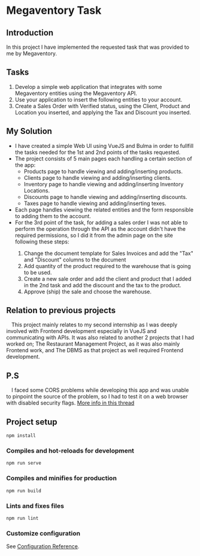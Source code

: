 # Megaventory Task

## Introduction
In this project I have implemented the requested task that was provided to me by Megaventory.

## Tasks
<ol>
<li>
Develop a simple web application that integrates with some Megaventory entities using the Megaventory API. </li>
<li>
Use your application to insert the following entities to your account.
</li>
<li>
Create a Sales Order with Verified status, using the Client, Product and Location you inserted, and applying the Tax and Discount you inserted.
</li>
</ol>

## My Solution
<ul>
<li>
I have created a simple Web UI using VueJS and Bulma in order to fullfill the tasks needed for the 1st and 2nd points of the tasks requested.
</li>
<li>
The project consists of 5 main pages each handling a certain section of the app:
<ul>
<li>Products page to handle viewing and adding/inserting products.</li>
<li>Clients page to handle viewing and adding/inserting clients.</li>
<li>Inventory page to handle viewing and adding/inserting Inventory Locations.</li>
<li>Discounts page to handle viewing and adding/inserting discounts.</li>
<li>Taxes page to handle viewing and adding/inserting texes.</li>
</ul>
</li>
<li> Each page handles viewing the related entities and the form responsible to adding them to the account.</li>
<li> For the 3rd point of the task, for adding a sales order I was not able to perform the operation through the API as the account didn't have the required permissions, so I did it from the admin page on the site following these steps: </li>
<ol>
<li>Change the document template for Sales Invoices and add the "Tax" and "Discount" columns to the document</li>
<li>Add quantity of the product required to the warehouse that is going to be used.</li>
<li>Create a new sale order and add the client and product that I added in the 2nd task and add the discount and the tax to the product.</li>
<li>Approve (ship) the sale and choose the warehouse.</li>
</ol>
</ul>

## Relation to previous projects
&emsp;This project mainly relates to my second internship as I was deeply involved with Frontend development especially in VueJS and communicating with APIs. It was also related to another 2 projects that I had worked on; The Restaurant Management Project, as it was also mainly Frontend work, and The DBMS as that project as well required Frontend development.

## P.S
&emsp;I faced some CORS problems while developing this app and was unable to pinpoint the source of the problem, so I had to test it on a web browser with disabled security flags. [More info in this thread](https://stackoverflow.com/a/42024918/16837270)


## Project setup
```
npm install
```

### Compiles and hot-reloads for development
```
npm run serve
```

### Compiles and minifies for production
```
npm run build
```

### Lints and fixes files
```
npm run lint
```

### Customize configuration
See [Configuration Reference](https://cli.vuejs.org/config/).
